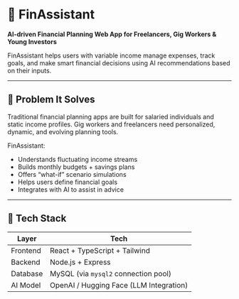 # 💸 FinAssistant

**AI-driven Financial Planning Web App for Freelancers, Gig Workers & Young Investors**

FinAssistant helps users with variable income manage expenses, track goals, and make smart financial decisions using AI recommendations based on their inputs.

---

## 🧠 Problem It Solves

Traditional financial planning apps are built for salaried individuals and static income profiles. Gig workers and freelancers need personalized, dynamic, and evolving planning tools.

FinAssistant:
- Understands fluctuating income streams
- Builds monthly budgets + savings plans
- Offers “what-if” scenario simulations
- Helps users define financial goals
- Integrates with AI to assist in advice

---

## 🧰 Tech Stack

| Layer       | Tech                                    |
|------------|------------------------------------------|
| Frontend    | React + TypeScript + Tailwind|
| Backend     | Node.js + Express                       |
| Database    | MySQL (via `mysql2` connection pool)    |
| AI Model    | OpenAI / Hugging Face (LLM Integration) |
